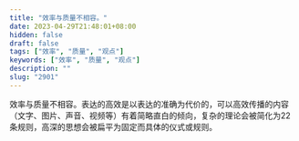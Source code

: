 ```yaml
---
title: "效率与质量不相容。"
date: 2023-04-29T21:48:01+08:00
hidden: false
draft: false
tags: ["效率", "质量", "观点"]
keywords: ["效率", "质量", "观点"]
description: ""
slug: "2901"
---
```


效率与质量不相容。表达的高效是以表达的准确为代价的，可以高效传播的内容（文字、图片、声音、视频等）有着简略直白的倾向，复杂的理论会被简化为22条规则，高深的思想会被扁平为固定而具体的仪式或规则。
